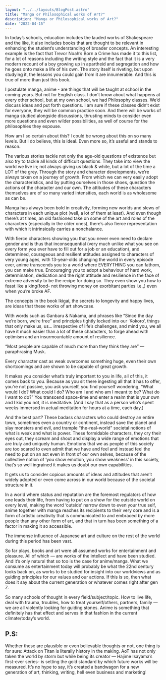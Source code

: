 ```yaml
---
layout: "../../layouts/BlogPost.astro"
title: "Manga or Philosophical works of Art?"
description: "Manga or Philosophical works of Art?"
date: "2022-04-15"
---
```


In today’s schools, education includes the lauded works of Shakespeare and the like, it also includes books that are thought to be relevant in enhancing the student’s understanding of broader concepts. An interesting example is the fact that Trevor Noah’s Born a Crime has made it to this list, for a lot of reasons including the writing style and the fact that it is a very modern recount of a boy growing up in apartheid and segregation and how he goes onto make a life of his own. The story itself is riveting, but upon studying it, the lessons you could gain from it are innumerable. And this is true of more than just this book.

I postulate manga, anime - are things that will be taught at school in the coming years. But not for English class. I don’t know about what happens at every other school, but at my own school, we had Philosophy classes. We’d discuss ideas and put forth questions. I am sure if these classes didn’t exist for everyone, they will be common practice soon. And there will be works of manga studied alongside discussions, thrusting minds to consider even more questions and even wilder possibilities, as well of course for the philosophies they espouse.

How am I so certain about this? I could be wrong about this on so many levels. But I do believe, this is ideal. Even more so, it’s useful and stands to reason.

The various stories tackle not only the age-old questions of existence but also try to tackle all kinds of difficult questions. They take into view the world we live in; not always giving us black & white, but a lot of the time a LOT of the grey. Through the story and character developments, we’re always taken on a journey of growth. From which we can very easily adopt the characteristics, and by putting ourselves in those shoes, question the actions of the character and our own. The attitudes of these characters themselves are of so many varied intensities, each world is as wholesome as can be.

Manga has always been bold in creativity, forming new worlds and slews of characters in each unique plot (well, a lot of them at least). And even though there’s at times, an old fashioned take on some of the art and roles of the characters (especially in the older ones), there’s also fierce representation with which it intrinsically carries a nonchalance.

With fierce characters showing you that you never even need to declare gender and is thus that inconsequential (very much unlike what you see on every form you ever have to fill out for a job or an education), and determined, courageous and resilient attitudes assigned to characters of very young ages, with 13-year-olds changing the world in every episode ever, anime transcends you to a world where EVERYTHING you can fathom, you can make true. Encouraging you to adopt a behaviour of hard work, determination, dedication and the right attitude and resilience in the face of extreme adversity to be the recipe for doing so. They even show you how to feast like a king(food- not throwing money on exorbitant parties i.e.,) even when you’re broke AF.

The concepts in the book Ikigai, the secrets to longevity and happy lives, are ideas that these works of art showcase.

With words such as Ganbaru & Nakama, and phrases like “Since the day we’re born, we’re free” and principles tightly locked into our ‘Kokoro’, things that only make us, us… irrespective of life’s challenges, and mind you, we all have it much easier than a lot of these characters, to forge ahead with optimism and an insurmountable amount of resilience.

“Most people are capable of much more than they think they are” — paraphrasing Musk.

Every character cast as weak overcomes something huge, even their own shortcomings and are shown to be capable of great growth.

It makes you consider what’s truly important to you in life, all of this, it comes back to you. Because as you sit there ingesting all that it has to offer, you’re not passive, you ask yourself, you find yourself wondering, “What would I do? What could I do? Who am I and who am I meant to be? What do I want to do?” You transcend space-time and enter a realm that is your own and I kid you not, it is meditative. (And I say that as a person who’s spent weeks immersed in actual meditation for hours at a time, each day.)

And the best part? These badass characters who could destroy an entire town, sometimes even a country or continent, instead save the planet and slay monsters and evil, and trample “the-real-world” societal notions of what is weak and what is power. These formidable characters, they cry their eyes out, they scream and shout and display a wide range of emotions that are truly and uniquely human. Emotions that we as people of this society are too scared to even admit that we have and feel and instead feel the need to put on an act even in front of our own selves, because of the collective notion of ‘you show emotion, you show weakness’ in this society, that’s so well ingrained it makes us doubt our own capabilities.

It gets us to consider copious amounts of ideas and attitudes that aren’t widely adopted or even come across in our world because of the societal structure in it.

In a world where status and reputation are the foremost regulators of how one leads their life, from having to put on a show for the outside world on every level, making the word ‘outside’ narrow down to even your true self, anime together with manga reaches its recipients to their very core and is a form of artistic creativity that is communicated to and embraced by more people than any other form of art, and that in turn has been something of a factor in making it so accessible.

The immense influence of Japanese art and culture on the rest of the world during this period has been vast.

So far plays, books and art were all assumed works for entertainment and pleasure. All of which — are works of the intellect and have been studied. And it’s only natural that so too is the case for anime/manga. What we consume as entertainment today will probably be what the 22nd century looks back on, as works to be studied for insight into our worldviews and as guiding principles for our values and our actions. If this is so, then what does it say about the current generation or whatever comes right after gen Z.

So many schools of thought in every field/subject/topic. How to live life, deal with trauma, troubles, how to treat yourself/others, partners, family — we are all violently looking for guiding stones. Anime is something that definitely has that effect and serves in that fashion in the current climate/today’s world.

P.S:
----

Whether these are plausible or even believable thoughts or not, one thing is for sure: Attack on Titan is literally history in the making. AoT has not only taken the world by storm but while being its creator — Hajime Isayama’s first-ever series- is setting the gold standard by which future works will be measured. It’s no hype to say, it’s created a bandwagon for a new generation of art, thinking, writing, hell even business and marketing!

